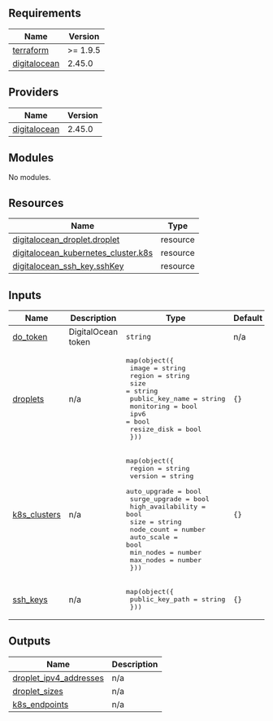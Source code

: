 ## Requirements

| Name | Version |
|------|---------|
| <a name="requirement_terraform"></a> [terraform](#requirement\_terraform) | >= 1.9.5 |
| <a name="requirement_digitalocean"></a> [digitalocean](#requirement\_digitalocean) | 2.45.0 |

## Providers

| Name | Version |
|------|---------|
| <a name="provider_digitalocean"></a> [digitalocean](#provider\_digitalocean) | 2.45.0 |

## Modules

No modules.

## Resources

| Name | Type |
|------|------|
| [digitalocean_droplet.droplet](https://registry.terraform.io/providers/digitalocean/digitalocean/2.45.0/docs/resources/droplet) | resource |
| [digitalocean_kubernetes_cluster.k8s](https://registry.terraform.io/providers/digitalocean/digitalocean/2.45.0/docs/resources/kubernetes_cluster) | resource |
| [digitalocean_ssh_key.sshKey](https://registry.terraform.io/providers/digitalocean/digitalocean/2.45.0/docs/resources/ssh_key) | resource |

## Inputs

| Name | Description | Type | Default | Required |
|------|-------------|------|---------|:--------:|
| <a name="input_do_token"></a> [do\_token](#input\_do\_token) | DigitalOcean token | `string` | n/a | yes |
| <a name="input_droplets"></a> [droplets](#input\_droplets) | n/a | <pre>map(object({<br/>    image           = string<br/>    region          = string<br/>    size            = string<br/>    public_key_name = string<br/>    monitoring      = bool<br/>    ipv6            = bool<br/>    resize_disk     = bool<br/>  }))</pre> | `{}` | no |
| <a name="input_k8s_clusters"></a> [k8s\_clusters](#input\_k8s\_clusters) | n/a | <pre>map(object({<br/>    region            = string<br/>    version           = string<br/>    auto_upgrade      = bool<br/>    surge_upgrade     = bool<br/>    high_availability = bool<br/>    size              = string<br/>    node_count        = number<br/>    auto_scale        = bool<br/>    min_nodes         = number<br/>    max_nodes         = number<br/>  }))</pre> | `{}` | no |
| <a name="input_ssh_keys"></a> [ssh\_keys](#input\_ssh\_keys) | n/a | <pre>map(object({<br/>    public_key_path = string<br/>  }))</pre> | `{}` | no |

## Outputs

| Name | Description |
|------|-------------|
| <a name="output_droplet_ipv4_addresses"></a> [droplet\_ipv4\_addresses](#output\_droplet\_ipv4\_addresses) | n/a |
| <a name="output_droplet_sizes"></a> [droplet\_sizes](#output\_droplet\_sizes) | n/a |
| <a name="output_k8s_endpoints"></a> [k8s\_endpoints](#output\_k8s\_endpoints) | n/a |
